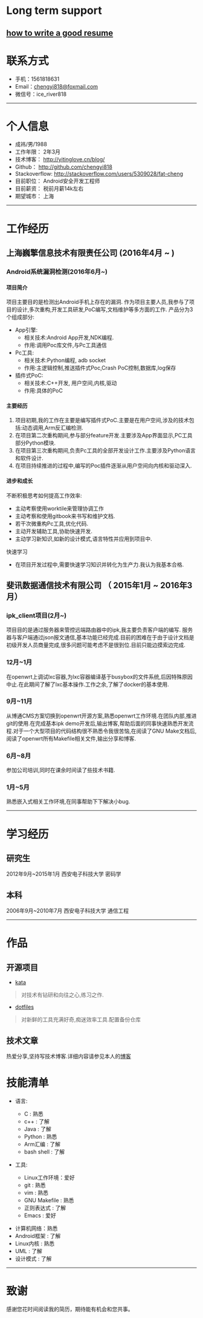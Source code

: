 # Long term support

[how to write a good resume](http://get.ftqq.com/744.get)
---

# 联系方式

- 手机：1561818631
- Email：chengyi818@foxmail.com
- 微信号：ice_river818

---

# 个人信息

 - 成祎/男/1988
 - 工作年限： 2年3月
 - 技术博客： http://yitinglove.cn/blog/
 - Github： http://github.com/chengyi818
 - Stackoverflow: http://stackoverflow.com/users/5309028/fat-cheng
 - 目前职位： Android安全开发工程师
 - 目前薪资： 税前月薪14k左右
 - 期望城市： 上海

---

# 工作经历

## 上海巍擎信息技术有限责任公司 (2016年4月 ~ )

### Android系统漏洞检测(2016年6月~)
#### 项目简介
项目主要目的是检测出Android手机上存在的漏洞.
作为项目主要人员,我参与了项目的设计,多次重构,开发工具研发,PoC编写,文档维护等多方面的工作.
产品分为3个组成部分:
* App引擎:
    * 相关技术:Android App开发,NDK编程.
    * 作用:调用Poc库文件,与Pc工具通信
* Pc工具:
    * 相关技术:Python编程, adb socket
    * 作用:主逻辑控制,推送插件式Poc,Crash PoC控制,数据库,log保存
* 插件式PoC:
    * 相关技术:C++开发, 用户空间,内核,驱动
    * 作用:具体的PoC

#### 主要经历
1. 项目初期,我的工作在主要是编写插件式PoC.主要是在用户空间,涉及的技术包括:动态调用,Arm反汇编检测.
2. 在项目第二次重构期间,参与部分feature开发.主要涉及App界面显示,PC工具部分Python模块.
3. 在项目第三次重构期间,负责Pc工具的全部开发设计工作.主要涉及Python语言和软件设计.
4. 在项目持续推进的过程中,编写的Poc插件逐渐从用户空间向内核和驱动深入.

#### 进步和成长
不断积极思考如何提高工作效率:
* 主动考察使用worktile来管理协调工作
* 主动考察和使用gitbook来书写和维护文档.
* 若干次微重构Pc工具,优化代码.
* 主动开发辅助工具,协助快速开发.
* 主动学习新知识,如新的设计模式,语言特性并应用到项目中.

快速学习
* 在项目开发过程中,需要快速学习知识并转化为生产力.我认为我基本合格.

## 斐讯数据通信技术有限公司 （ 2015年1月 ~ 2016年3月）

### ipk_client项目(2月~)
项目目的是通过服务器来管控远端路由器中的ipk,我主要负责客户端的编写.
服务器与客户端通过json报文通信,基本功能已经完成.目前的困难在于由于设计文档是初级开发人员商量完成,很多问题可能考虑不是很到位.目前只能边摸索边完成.

### 12月~1月
在openwrt上调试lxc容器,为lxc容器编译基于busybox的文件系统,后因特殊原因中止.在此期间了解了lxc基本操作.工作之余,了解了docker的基本使用.

### 9月~11月
从博通CMS方案切换到openwrt开源方案,熟悉openwrt工作环境.在团队内部,推进git的使用.在完成基本ipk demo开发后,输出博客,帮助后面的同事快速熟悉开发流程.对于一个大型项目的代码结构很不熟悉令我很苦恼,在阅读了GNU Make文档后,阅读了openwrt所有Makefile相关文件,输出分享和博客.

### 6月~8月
参加公司培训,同时在课余时间读了些技术书籍.

### 1月~5月
熟悉嵌入式相关工作环境,在同事帮助下下解决小bug.

---

# 学习经历

## 研究生
2012年9月~2015年1月 西安电子科技大学 密码学

## 本科
2006年9月~2010年7月 西安电子科技大学 通信工程

---

# 作品
## 开源项目
  * [kata](https://github.com/chengyi818/kata)
  > 对技术有钻研和向往之心,练习之作.

  * [dotfiles](https://github.com/chengyi818/dotfiles)
  > 对新鲜的工具充满好奇,痴迷效率工具.配置备份仓库

## 技术文章
  热爱分享,坚持写技术博客.详细内容请参见本人的[博客](yitinglove.cn/blog)

# 技能清单

* 语言:
    - C : 熟悉
    - c++ : 了解
    - Java : 了解
    - Python : 熟悉
    - Arm汇编 : 了解
    - bash shell : 了解

* 工具:
    - Linux工作环境：爱好
    - git : 熟悉
    - vim : 熟悉
    - GNU Makefile : 熟悉
    - 正则表达式 : 了解
    - Emacs : 爱好

- 计算机网络：熟悉
- Android框架 : 了解
- Linux内核 : 熟悉
- UML : 了解
- 设计模式 : 了解

---

# 致谢
感谢您花时间阅读我的简历，期待能有机会和您共事。
